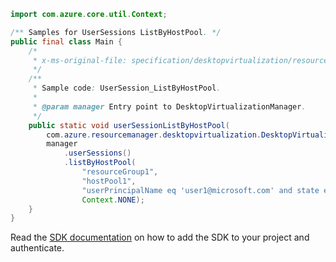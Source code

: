 ```java
import com.azure.core.util.Context;

/** Samples for UserSessions ListByHostPool. */
public final class Main {
    /*
     * x-ms-original-file: specification/desktopvirtualization/resource-manager/Microsoft.DesktopVirtualization/preview/2021-09-03-preview/examples/UserSession_ListByHostPool.json
     */
    /**
     * Sample code: UserSession_ListByHostPool.
     *
     * @param manager Entry point to DesktopVirtualizationManager.
     */
    public static void userSessionListByHostPool(
        com.azure.resourcemanager.desktopvirtualization.DesktopVirtualizationManager manager) {
        manager
            .userSessions()
            .listByHostPool(
                "resourceGroup1",
                "hostPool1",
                "userPrincipalName eq 'user1@microsoft.com' and state eq 'active'",
                Context.NONE);
    }
}
```

Read the [SDK documentation](https://github.com/Azure/azure-sdk-for-java/blob/azure-resourcemanager-desktopvirtualization_1.0.0-beta.1/sdk/desktopvirtualization/azure-resourcemanager-desktopvirtualization/README.md) on how to add the SDK to your project and authenticate.
